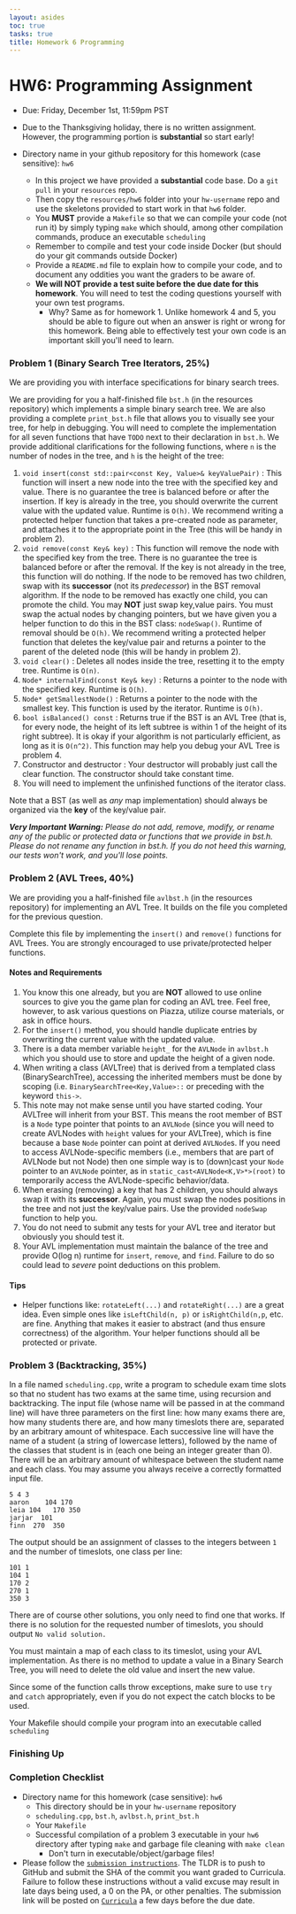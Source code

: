 ```yaml
---
layout: asides
toc: true
tasks: true
title: Homework 6 Programming
---
```


# HW6: Programming Assignment

+ Due: Friday, December 1st, 11:59pm PST
+ Due to the Thanksgiving holiday, there is no written assignment.  However, the programming portion is **substantial** so start early!
+ Directory name in your github repository for this homework (case sensitive): `hw6`

  - In this project we have provided a **substantial** code base.  Do a `git pull` in your `resources` repo.
  - Then copy the `resources/hw6` folder into your `hw-username` repo and use the skeletons provided to start work in that `hw6` folder.
  - You **MUST** provide a `Makefile` so that we can compile your code (not run it) by simply typing `make` which should, among other compilation commands, produce an executable `scheduling`
  - Remember to compile and test your code inside Docker (but should do your git commands outside Docker)
  - Provide a `README.md` file to explain how to compile your code, and to document any oddities you want the graders to be aware of.
  - **We will NOT provide a test suite before the due date for this homework**.  You will need to test the coding questions yourself with your own test programs.
    - Why?  Same as for homework 1.  Unlike homework 4 and 5, you should be able to figure out when an answer is right or wrong for this homework.  Being able to effectively test your own code is an important skill you'll need to learn.

### Problem 1 (Binary Search Tree Iterators, 25%)

We are providing you with interface specifications for binary search trees.

We are providing for you a half-finished file `bst.h` (in the resources repository) which implements a simple binary search tree.    We are also providing a complete `print_bst.h` file that allows you to visually see your tree, for help in debugging.  You will need to complete the implementation for all seven functions that have `TODO` next to their declaration in `bst.h`. We provide additional clarifications for the following functions, where `n` is the number of nodes in the tree, and `h` is the height of the tree:

1. `void insert(const std::pair<const Key, Value>& keyValuePair)` : This function will insert a new node into the tree with the specified key and value.  There is no guarantee the tree is balanced before or after the insertion.  If key is already in the tree, you should overwrite the current value with the updated value. Runtime is `O(h)`.  We recommend writing a protected helper function that takes a pre-created node as parameter, and attaches it to the appropriate point in the Tree (this will be handy in problem 2).
2. `void remove(const Key& key)` : This function will remove the node with the specified key from the tree.  There is no guarantee the tree is balanced before or after the removal. If the key is not already in the tree, this function will do nothing. If the node to be removed has two children, swap with its **successor** (not its _predecessor_) in the BST removal algorithm. If the node to be removed has exactly one child, you can promote the child.  You may **NOT** just swap key,value pairs. You must swap the actual nodes by changing pointers, but we have given you a helper function to do this in the BST class:  `nodeSwap()`. Runtime of removal should be `O(h)`.   We recommend writing a protected helper function that deletes the key/value pair and returns a pointer to the parent of the deleted node (this will be handy in problem 2).
3. `void clear()` : Deletes all nodes inside the tree, resetting it to the empty tree.   Runtime is `O(n)`.
4. `Node* internalFind(const Key& key)` : Returns a pointer to the node with the specified key.  Runtime is `O(h)`.
5. `Node* getSmallestNode()` : Returns a pointer to the node with the smallest key.  This function is used by the iterator.  Runtime is `O(h)`.
6. `bool isBalanced() const` : Returns true if the BST is an AVL Tree (that is, for every node, the height of its left subtree is within 1 of the height of its right subtree).  It is okay if your algorithm is not particularly efficient, as long as it is `O(n^2)`.  This function may help you debug your AVL Tree is problem 4.
7. Constructor and destructor : Your destructor will probably just call the clear function.  The constructor should take constant time.
8. You will need to implement the unfinished functions of the iterator class.

Note that a BST (as well as *any* map implementation) should always be organized via the **key** of the key/value pair.

_**Very Important Warning:** Please do not add, remove, modify, or rename any of the public or protected data or functions that we provide in bst.h. Please do not rename any function in bst.h. If you do not heed this warning, our tests won't work, and you'll lose points._

### Problem 2 (AVL Trees, 40%)

We are providing you a half-finished file `avlbst.h` (in the resources repository) for implementing an AVL Tree.  It builds on the file you completed for the previous question.

Complete this file by implementing the `insert()` and `remove()` functions for AVL Trees.  You are strongly encouraged to use private/protected helper functions.

#### Notes and Requirements

1. You know this one already, but you are **NOT** allowed to use online sources to give you the game plan for coding an AVL tree.  Feel free, however, to ask various questions on Piazza, utilize course materials, or ask in office hours.
1. For the `insert()` method, you should handle duplicate entries by overwriting the current value with the updated value. 
1. There is a data member variable `height_` for the `AVLNode` in `avlbst.h` which you should use to store and update the height of a given node.
1. When writing a class (AVLTree) that is derived from a templated class (BinarySearchTree), accessing the inherited members must be done by scoping (i.e. `BinarySearchTree<Key,Value>::` or preceding with the keyword `this->`.
1. This note may not make sense until you have started coding.  Your AVLTree will inherit from your BST.  This means the root member of BST is a `Node` type pointer that points to an `AVLNode` (since you will need to create AVLNodes with `height` values for your AVLTree), which is fine because a base `Node` pointer can point at derived `AVLNode`s.  If you need to access AVLNode-specific members (i.e., members that are part of AVLNode but not Node) then one simple way is to (down)cast your `Node` pointer to an `AVLNode` pointer, as in `static_cast<AVLNode<K,V>*>(root)` to temporarily access the AVLNode-specific behavior/data.
1. When erasing (removing) a key that has 2 children, you should always swap it with its **successor**.  Again, you must swap the nodes positions in the tree and not just the key/value pairs.  Use the provided `nodeSwap` function to help you.
1. You do not need to submit any tests for your AVL tree and iterator but obviously you should test it.
1. Your AVL implementation must maintain the balance of the tree and provide O(log n) runtime for `insert`, `remove`, and `find`.  Failure to do so could lead to *severe* point deductions on this problem.

#### Tips

 - Helper functions like:  `rotateLeft(...)` and `rotateRight(...)` are a great idea.  Even simple ones like `isLeftChild(n, p)` or `isRightChild(n,p`, etc. are fine.  Anything that makes it easier to abstract (and thus ensure correctness) of the algorithm.  Your helper functions should all be protected or private.

### Problem 3 (Backtracking, 35%)

In a file named `scheduling.cpp`, write a program to schedule exam time slots so that no student has two exams at the same time, using recursion and backtracking.  The input file (whose name will be passed in at the command line) will have three parameters on the first line: how many exams there are, how many students there are, and how many timeslots there are, separated by an arbitrary amount of whitespace.  Each successive line will have the name of a student (a string of lowercase letters), followed by the name of the classes that student is in (each one being an integer greater than 0).  There will be an arbitrary amount of whitespace between the student name and each class.  You may assume you always receive a correctly formatted input file.

```
5 4 3
aaron    104 170
leia 104   170 350
jarjar  101
finn  270  350
```

The output should be an assignment of classes to the integers between `1` and the number of timeslots, one class per line:

```
101 1
104 1
170 2
270 1
350 3
```

There are of course other solutions, you only need to find one that works.  If there is no solution for the requested number of timeslots, you should output `No valid solution.`

You must maintain a map of each class to its timeslot, using your AVL implementation.  As there is no method to update a value in a Binary Search Tree, you will need to delete the old value and insert the new value.

Since some of the function calls throw exceptions, make sure to use `try` and `catch` appropriately, even if you do not expect the catch blocks to be used.

Your Makefile should compile your program into an executable called `scheduling`

### Finishing Up

### Completion Checklist

+ Directory name for this homework (case sensitive): `hw6`
  - This directory should be in your `hw-username` repository
  - `scheduling.cpp`, `bst.h`, `avlbst.h`, `print_bst.h`
  - Your `Makefile`
  - Successful compilation of a problem 3 executable in your `hw6` directory after typing `make` and garbage file cleaning with `make clean`
    - Don't turn in executable/object/garbage files!
+ Please follow the [`submission instructions`](https://bytes.usc.edu/cs104/homework/submission-instructions/). The TLDR is to push to GitHub and submit the SHA of the commit you want graded to Curricula. Failure to follow these instructions without a valid excuse may result in late days being used, a 0 on the PA, or other penalties. The submission link will be posted on [`Curricula`](https://bytes.usc.edu/cs104/submit/course/usc-csci104-fall2023) a few days before the due date.
